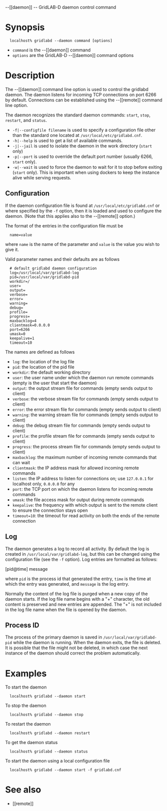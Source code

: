 --[[daemon]] -- GridLAB-D daemon control command

# Synopsis
~~~
  localhost% gridlabd --daemon command [options] 
~~~
* `command` is the --[[daemon]] command
* `options` are the GridLAB-D --[[daemon]] command options

# Description

The --[[daemon]] command line option is used to control the gridlabd daemon.  The daemon listens for incoming TCP connections on port 6266 by default.  Connections can be established using the --[[remote]] command line option.

The daemon recognizes the standard daemon commands: `start`, `stop`, `restart`, and `status`.  

* `-f|--configfile filename` is used to specify a configuration file other than the standard one located at `/usr/local/etc/gridlabd.cnf`.
* `-h|--help` is used to get a list of available commands.
* `-j|--jail` is used to isolate the daemon in the work directory (`start` only)
* `-p|--port` is used to override the default port number (usually 6266, `start` only).
* `-w|--wait` is used to force the daemon to wait for it to stop before exiting (`start` only).  This is important when using dockers to keep the instance alive while serving requests.

## Configuration

If the daemon configuration file is found at `/usr/local/etc/gridlabd.cnf` or where specified by the `-f` option, then it is loaded and used to configure the daemon. (Note that this applies also to the --[[remote]] option.)

The format of the entries in the configuration file must be
~~~
  name=value
~~~
where `name` is the name of the parameter and `value` is the value you wish to give it.

Valid parameter names and their defaults are as follows
~~~
  # default gridlabd daemon configuration
  log=/usr/local/var/gridlabd-log
  pid=/usr/local/var/gridlabd-pid
  workdir=/
  user=
  output=
  verbose=
  error=
  warning=
  debug=
  profile=
  progress=
  maxbacklog=4
  clientmask=0.0.0.0
  port=6266
  umask=0
  keepalive=1
  timeout=10
~~~
The names are defined as follows

* `log`: the location of the log file
* `pid`: the location of the pid file
* `workdir`: the default working directory
* `user`: the user name under which the daemon run remote commands (empty is the user that start the daemon)
* `output`: the output stream file for commands (empty sends output to client)
* `verbose`: the verbose stream file for commands (empty sends output to client)
* `error`: the error stream file for commands (empty sends output to client)
* `warning`: the warning stream file for commands (empty sends output to client)
* `debug`: the debug stream file for commands (empty sends output to client)
* `profile`: the profile stream file for commands (empty sends output to client)
* `progress`: the process stream file for commands (empty sends output to client)
* `maxbacklog`: the maximum number of incoming remote commands that can wait 
* `clientmask`: the IP address mask for allowed incoming remote commands
* `listen`: the IP address to listen for connections on; use `127.0.0.1` for localhost only, `0.0.0.0` for any
* `port`: the TCP port on which the daemon listens for incoming remote commands
* `umask`: the file access mask for output during remote commands
* `keepalive`: the frequency with which output is sent to the remote client to ensure the connection stays open
* `timeout=10`: the timeout for read activity on both the ends of the remote connection

## Log

The daemon generates a log to record all activity. By default the log is created in `/usr/local/var/gridlabd-log`, but this can be changed using the configuration file (see the `-f` option).  Log entries are formatted as follows:

 [pid@time] message

where `pid` is the process id that generated the entry, `time` is the time at which the entry was generated, and `message` is the log entry.

Normally the content of the log file is purged when a new copy of the daemon starts.  If the log file name begins with a "+" character, the old content is preserved and new entries are appended.  The "+" is not included in the log file name when the file is opened by the daemon.

## Process ID

The process of the primary daemon is saved in `/usr/local/var/gridlabd-pid` while the daemon is running.  When the daemon exits, the file is deleted. It is possible that the file might not be deleted, in which case the next instance of the daemon should correct the problem automatically.

# Examples

To start the daemon
~~~
  localhost% gridlabd --daemon start
~~~
To stop the daemon
~~~
  localhost% gridlabd --daemon stop
~~~
To restart the daemon
~~~
  localhost% gridlabd --daemon restart
~~~
To get the daemon status
~~~
  localhost% gridlabd --daemon status
~~~
To start the daemon using a local configuration file
~~~
  localhost% gridlabd --daemon start -f gridlabd.cnf
~~~
# See also

* [[remote]]
